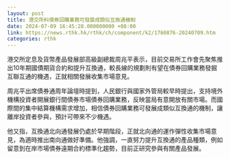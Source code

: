 ```yaml
---
layout: post
title: 港交所料債券回購業務可發展成類似互換通機制
date: 2024-07-09 16:45:28.000000000 +08:00
link: https://news.rthk.hk/rthk/ch/component/k2/1760876-20240709.htm
categories: rthk
---
```


港交所定息及貨幣產品發展部高級副總裁周兆平表示，目前交易所工作會先聚焦推出10年期國債期貨合約和提升互換通，較長線的規劃則有望在債券回購業務發掘互聯互通的機遇，正就相關發展收集市場意見。

周兆平出席債券通周年論壇時提到，人民銀行與國家外管局較早時提出，支持境外機構投資者開展銀行間債券市場債券回購業務，反映當局有意開放有關市場。而國際間的集中結算機構需求增加，相信債券回購業務可發展成類似互換通的機制，讓離岸投資者參與，預計可帶來不少機遇。

他又指，互換通北向通發展仍處於早期階段，正就北向通的運作彈性收集市場意見，為適時推出南向通做好準備。他強調，一直努力提升互換通的產品種類，例如留意到在岸市場債券遠期合約標準化趨勢，目前正研究參與有關產品發展。
